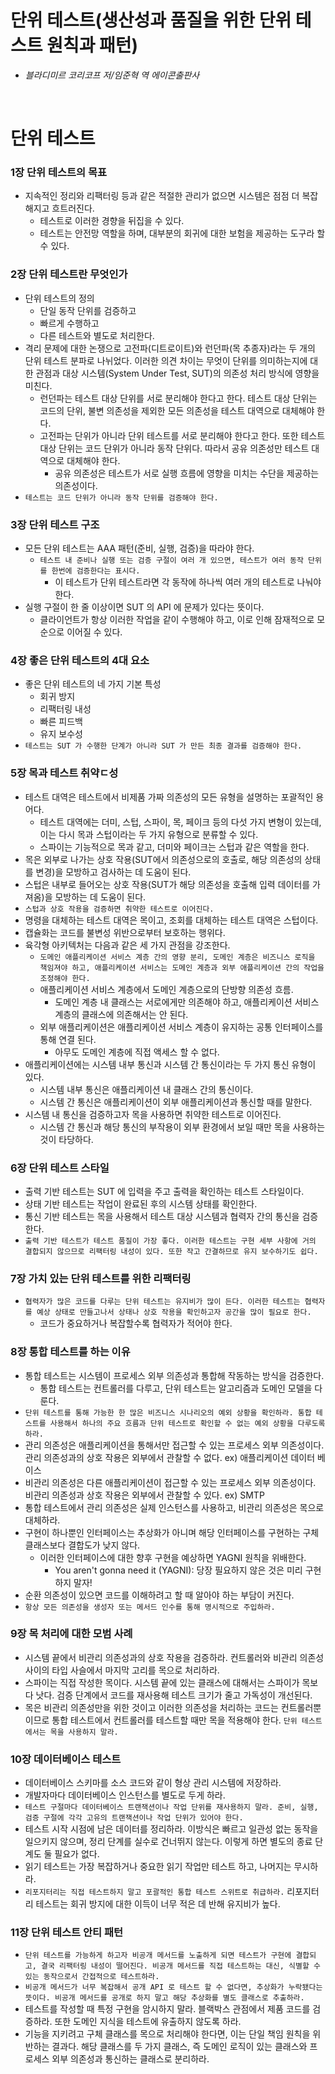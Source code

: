#  단위 테스트(생산성과 품질을 위한 단위 테스트 원칙과 패턴)
- *블라디미르 코리코프 저/임준혁 역 에이콘출판사*

<br>

# 단위 테스트

### 1장 단위 테스트의 목표

- 지속적인 정리와 리팩터링 등과 같은 적절한 관리가 없으면 시스템은 점점 더 복잡해지고 흐트러진다.
    - 테스트로 이러한 경향을 뒤집을 수 있다.
    - 테스트는 안전망 역할을 하며, 대부분의 회귀에 대한 보험을 제공하는 도구라 할 수 있다.

### 2장 단위 테스트란 무엇인가

- 단위 테스트의 정의
    - 단일 동작 단위를 검증하고
    - 빠르게 수행하고
    - 다른 테스트와 별도로 처리한다.
- 격리 문제에 대한 논쟁으로 고전파(디트로이트)와 런던파(목 추종자)라는 두 개의 단위 테스트 분파로 나뉘었다. 이러한 의견 차이는 무엇이 단위를 의미하는지에 대한 관점과 대상 시스템(System Under Test, SUT)의 의존성 처리 방식에 영향을 미친다.
    - 런던파는 테스트 대상 단위를 서로 분리해야 한다고 한다. 테스트 대상 단위는 코드의 단위, 불변 의존성을 제외한 모든 의존성을 테스트 대역으로 대체해야 한다.
    - 고전파는 단위가 아니라 단위 테스트를 서로 분리해야 한다고 한다. 또한 테스트 대상 단위는 코드 단위가 아니라 동작 단위다. 따라서 공유 의존성만 테스트 대역으로 대체해야 한다.
        - 공유 의존성은 테스트가 서로 실행 흐름에 영향을 미치는 수단을 제공하는 의존성이다.
- `테스트는 코드 단위가 아니라 동작 단위를 검증해야 한다.`

### 3장 단위 테스트 구조

- 모든 단위 테스트는 AAA 패턴(준비, 실행, 검증)을 따라야 한다.
    - `테스트 내 준비나 실행 또는 검증 구절이 여러 개 있으면, 테스트가 여러 동작 단위를 한번에 검증한다는 표시다.`
        - 이 테스트가 단위 테스트라면 각 동작에 하나씩 여러 개의 테스트로 나눠야 한다.
- 실행 구절이 한 줄 이상이면 SUT 의 API 에 문제가 있다는 뜻이다.
    - 클라이언트가 항상 이러한 작업을 같이 수행해야 하고, 이로 인해 잠재적으로 모순으로 이어질 수 있다.

### 4장 좋은 단위 테스트의 4대 요소

- 좋은 단위 테스트의 네 가지 기본 특성
    - 회귀 방지
    - 리팩터링 내성
    - 빠른 피드백
    - 유지 보수성
- `테스트는 SUT 가 수행한 단계가 아니라 SUT 가 만든 최종 결과를 검증해야 한다.`

### 5장 목과 테스트 취약ㄷ성

- 테스트 대역은 테스트에서 비제품 가짜 의존성의 모든 유형을 설명하는 포괄적인 용어다.
    - 테스트 대역에는 더미, 스텁, 스파이, 목, 페이크 등의 다섯 가지 변형이 있는데, 이는 다시 목과 스텁이라는 두 가지 유형으로 분류할 수 있다.
    - 스파이는 기능적으로 목과 같고, 더미와 페이크는 스텁과 같은 역할을 한다.
- 목은 외부로 나가는 상호 작용(SUT에서 의존성으로의 호출로, 해당 의존성의 상태를 변경)을 모방하고 검사하는 데 도움이 된다.
- 스텁은 내부로 들어오는 상호 작용(SUT가 해당 의존성을 호출해 입력 데이터를 가져옴)을 모방하는 데 도움이 된다.
- `스텁과 상호 작용을 검증하면 취약한 테스트로 이어진다.`
- 명령을 대체하는 테스트 대역은 목이고, 조회를 대체하는 테스트 대역은 스텁이다.
- 캡슐화는 코드를 불변성 위반으로부터 보호하는 행위다.
- 육각형 아키텍처는 다음과 같은 세 가지 관점을 강조한다.
    - `도메인 애플리케이션 서비스 계층 간의 영향 분리, 도메인 계층은 비즈니스 로직을 책임져야 하고, 애플리케이션 서비스는 도메인 계층과 외부 애플리케이션 간의 작업을 조정해야 한다.`
    - 애플리케이션 서비스 계층에서 도메인 계층으로의 단방향 의존성 흐름.
        - 도메인 계층 내 클래스는 서로에게만 의존해야 하고, 애플리케이션 서비스 계층의 클래스에 의존해서는 안 된다.
    - 외부 애플리케이션은 애플리케이션 서비스 계층이 유지하는 공통 인터페이스를 통해 연결 된다.
        - 아무도 도메인 계층에 직접 액세스 할 수 없다.
- 애플리케이션에는 시스템 내부 통신과 시스템 간 통신이라는 두 가지 통신 유형이 있다.
    - 시스템 내부 통신은 애플리케이션 내 클래스 간의 통신이다.
    - 시스템 간 통신은 애플리케이션이 외부 애플리케이션과 통신할 때를 말한다.
- 시스템 내 통신을 검증하고자 목을 사용하면 취약한 테스트로 이어진다.
    - 시스템 간 통신과 해당 통신의 부작용이 외부 환경에서 보일 때만 목을 사용하는 것이 타당하다.

### 6장 단위 테스트 스타일

- 출력 기반 테스트는 SUT 에 입력을 주고 출력을 확인하는 테스트 스타일이다.
- 상태 기반 테스트는 작업이 완료된 후의 시스템 상태를 확인한다.
- 통신 기반 테스트는 목을 사용해서 테스트 대상 시스템과 협력자 간의 통신을 검증한다.
- `출력 기반 테스트가 테스트 품질이 가장 좋다. 이러한 테스트는 구현 세부 사항에 거의 결합되지 않으므로 리팩터링 내성이 있다. 또한 작고 간결하므로 유지 보수하기도 쉽다.`

### 7장 가치 있는 단위 테스트를 위한 리팩터링

- `협력자가 많은 코드를 다루는 단위 테스트는 유지비가 많이 든다. 이러한 테스트는 협력자를 예상 상태로 만들고나서 상태나 상호 작용을 확인하고자 공간을 많이 필요로 한다.`
    - 코드가 중요하거나 복잡할수록 협력자가 적어야 한다.

### 8장 통합 테스트를 하는 이유

- 통합 테스트는 시스템이 프로세스 외부 의존성과 통합해 작동하는 방식을 검증한다.
    - 통합 테스트는 컨트롤러를 다루고, 단위 테스트는 알고리즘과 도메인 모델을 다룬다.
- `단위 테스트를 통해 가능한 한 많은 비즈니스 시나리오의 예외 상황을 확인하라. 통합 테스트를 사용해서 하나의 주요 흐름과 단위 테스트로 확인할 수 없는 예외 상황을 다루도록 하라.`
- 관리 의존성은 애플리케이션을 통해서만 접근할 수 있는 프로세스 외부 의존성이다. 관리 의존성과의 상호 작용은 외부에서 관찰할 수 없다.  ex) 애플리케이션 데이터 베이스
- 비관리 의존성은 다른 애플리케이션이 접근할 수 있는 프로세스 외부 의존성이다. 비관리 의존성과 상호 작용은 외부에서 관찰할 수 있다.  ex) SMTP
- 통합 테스트에서 관리 의존성은 실제 인스턴스를 사용하고, 비관리 의존성은 목으로 대체하라.
- 구현이 하나뿐인 인터페이스는 추상화가 아니며 해당 인터페이스를 구현하는 구체 클래스보다 결합도가 낮지 않다.
    - 이러한 인터페이스에 대한 향후 구현을 예상하면 YAGNI 원칙을 위배한다.
        - You aren't gonna need it (YAGNI): 당장 필요하지 않은 것은 미리 구현하지 말자!
- 순환 의존성이 있으면 코드를 이해하려고 할 때 알아야 하는 부담이 커진다.
- `항상 모든 의존성을 생성자 또는 메서드 인수를 통해 명시적으로 주입하라.`

### 9장 목 처리에 대한 모범 사례

- 시스템 끝에서 비관리 의존성과의 상호 작용을 검증하라. 컨트롤러와 비관리 의존성 사이의 타입 사슬에서 마지막 고리를 목으로 처리하라.
- 스파이는 직접 작성한 목이다. 시스템 끝에 있는 클래스에 대해서는 스파이가 목보다 낫다. 검증 단계에서 코드를 재사용해 테스트 크기가 줄고 가독성이 개선된다.
- 목은 비관리 의존성만을 위한 것이고 이러한 의존성을 처리하는 코드는 컨트롤러뿐이므로 통합 테스트에서 컨트롤러를 테스트할 때만 목을 적용해야 한다. `단위 테스트에서는 목을 사용하지 말라.`

### 10장 데이터베이스 테스트

- 데이터베이스 스키마를 소스 코드와 같이 형상 관리 시스템에 저장하라.
- 개발자마다 데이터베이스 인스턴스를 별도로 두게 하라.
- `테스트 구절마다 데이터베이스 트랜잭션이나 작업 단위를 재사용하지 말라. 준비, 실행, 검증 구절에 각각 고유의 트랜잭션이나 작업 단위가 있어야 한다.`
- 테스트 시작 시점에 남은 데이터를 정리하라. 이방식은 빠르고 일관성 없는 동작을 일으키지 않으며, 정리 단계를 실수로 건너뛰지 않는다. 이렇게 하면 별도의 종료 단계도 둘 필요가 없다.
- 읽기 테스트는 가장 복잡하거나 중요한 읽기 작업만 테스트 하고, 나머지는 무시하라.
- `리포지터리는 직접 테스트하지 말고 포괄적인 통합 테스트 스위트로 취급하라.` 리포지터리 테스트는 회귀 방지에 대한 이득이 너무 적은 데 반해 유지비가 높다.

### 11장 단위 테스트 안티 패턴

- `단위 테스트를 가능하게 하고자 비공개 메서드를 노출하게 되면 테스트가 구현에 결합되고, 결국 리팩터링 내성이 떨어진다. 비공개 메서드를 직접 테스트하는 대신, 식별할 수 있는 동작으로서 간접적으로 테스트하라.`
- `비공개 메서드가 너무 복잡해서 공개 API 로 테스트 할 수 없다면, 추상화가 누락됐다는 뜻이다. 비공개 메서드를 공개로 하지 말고 해당 추상화를 별도 클래스로 추출하라.`
- 테스트를 작성할 때 특정 구현을 암시하지 말라. 블랙박스 관점에서 제품 코드를 검증하라. 또한 도메인 지식을 테스트에 유출하지 않도록 하라.
- 기능을 지키려고 구체 클래스를 목으로 처리해야 한다면, 이는 단일 책임 원칙을 위반하는 결과다. 해당 클래스를 두 가지 클래스, 즉 도메인 로직이 있는 클래스와 프로세스 외부 의존성과 통신하는 클래스로 분리하라.